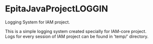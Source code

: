 # EpitaJavaProjectLOGGIN
Logging System for IAM project.

This is a simple logging system created specially for IAM-core project.<br />
Logs for every session of IAM project can be found in 'temp/' directory.

